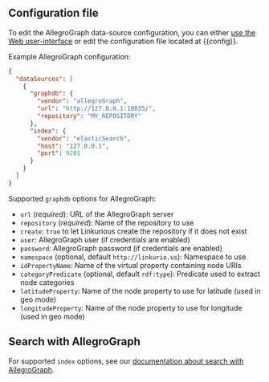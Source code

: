 ## Configuration file

To edit the AllegroGraph data-source configuration, you can either [use the Web user-interface](/configure-sources/#using-the-web-user-interface)
or edit the configuration file located at {{config}}.

Example AllegroGraph configuration:
```json
{
  "dataSources": [
    {
      "graphdb": {
        "vendor": "allegroGraph",
        "url": "http://127.0.0.1:10035/",
        "repository": "MY_REPOSITORY"
      },
      "index": {
        "vendor": "elasticSearch",
        "host": "127.0.0.1",
        "port": 9201
      }
    }
  ]
}
```

Supported `graphdb` options for AllegroGraph:

- `url` (*required*): URL of the AllegroGraph server 
- `repository` (*required*): Name of the repository to use
- `create`: `true` to let Linkurious create the repository if it does not exist
- `user`: AllegroGraph user (if credentials are enabled)
- `password`: AllegroGraph password (if credentials are enabled) 
- `namespace` (optional, default `http://linkurio.us`): Namespace to use
- `idPropertyName`: Name of the virtual property containing node URIs
- `categoryPredicate` (optional, default `rdf:type`): Predicate used to extract node categories
- `latitudeProperty`: Name of the node property to use for latitude (used in geo mode)
- `longitudeProperty`: Name of the node property to use for longitude (used in geo mode)
          
## Search with AllegroGraph

For supported `index` options, see our [documentation about search with AllegroGraph](/search-allegrograph).
